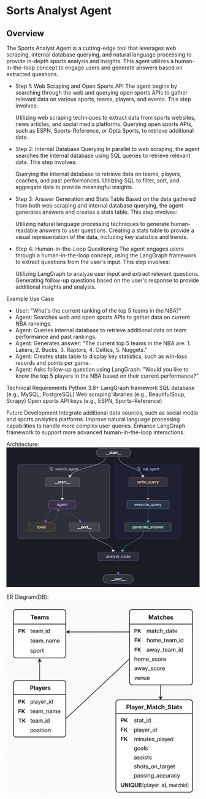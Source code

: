 # Sorts Analyst Agent
## Overview
The Sports Analyst Agent is a cutting-edge tool that leverages web scraping, internal database querying, and natural language processing to provide in-depth sports analysis and insights. This agent utilizes a human-in-the-loop concept to engage users and generate answers based on extracted questions.

* Step 1: Web Scraping and Open Sports API
The agent begins by searching through the web and querying open sports APIs to gather relevant data on various sports, teams, players, and events. This step involves:

  Utilizing web scraping techniques to extract data from sports websites, news articles, and social media platforms.
  Querying open sports APIs, such as ESPN, Sports-Reference, or Opta Sports, to retrieve additional data.
* Step 2: Internal Database Querying
  In parallel to web scraping, the agent searches the internal database using SQL queries to retrieve relevant data. This step involves:

  Querying the internal database to retrieve data on teams, players, coaches, and past performances.
  Utilizing SQL to filter, sort, and aggregate data to provide meaningful insights.
* Step 3: Answer Generation and Stats Table
  Based on the data gathered from both web scraping and internal database querying, the agent generates answers and creates a stats table. This step involves:

  Utilizing natural language processing techniques to generate human-readable answers to user questions.
  Creating a stats table to provide a visual representation of the data, including key statistics and trends.
* Step 4: Human-in-the-Loop Questioning
  The agent engages users through a human-in-the-loop concept, using the LangGraph framework to extract questions from the user's input. This step involves:

  Utilizing LangGraph to analyze user input and extract relevant questions.
  Generating follow-up questions based on the user's response to provide additional insights and analysis.


Example Use Case
- User: "What's the current ranking of the top 5 teams in the NBA?"
-  Agent: Searches web and open sports APIs to gather data on current NBA rankings.
- Agent: Queries internal database to retrieve additional data on team performance and past rankings.
- Agent: Generates answer: "The current top 5 teams in the NBA are: 1. Lakers, 2. Bucks, 3. Raptors, 4. Celtics, 5. Nuggets."
- Agent: Creates stats table to display key statistics, such as win-loss records and points per game.
- Agent: Asks follow-up question using LangGraph: "Would you like to know the top 5 players in the NBA based on their current performance?"


Technical Requirements
Python 3.8+
  LangGraph framework
  SQL database (e.g., MySQL, PostgreSQL)
  Web scraping libraries (e.g., BeautifulSoup, Scrapy)
  Open sports API keys (e.g., ESPN, Sports-Reference)

Future Development
Integrate additional data sources, such as social media and sports analytics platforms.
Improve natural language processing capabilities to handle more complex user queries.
Enhance LangGraph framework to support more advanced human-in-the-loop interactions.

Architecture:
![Architecture](images/agent_flow.jpg)

ER Diagram(DB):
![ER Diagram](images/er_diagram_schema.png)